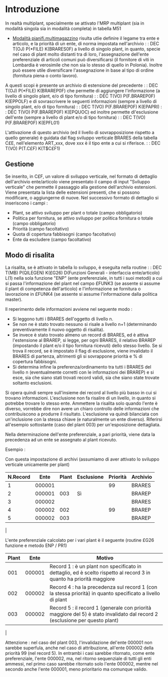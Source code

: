 # Introduzione
In realtà multiplant, specialmente se attivato l'MRP multiplant (sia in modalità singola sia in modalità completa) in tabella M51
- [Modalità pianifi.multimagazzino](Sorgenti/OG/V2/V2_M5TPM)
risulta utlie definire il legame tra ente e articolo, e la priorità di un ente, di norma impostata nell'archivio
 :  : DEC T(OJ) P(*FILE) K(BRARES0F)
a livello di singolo plant, in quanto, specie nel caso di plant molto distanti tra di loro, l'assegnazione dell'ente preferenziale di articoli comuni può diversificarsi (il fornitore di viti in Lombardia è verosimile che non sia lo stesso di quello in Polonia).
Inoltre può essere utile diversificare l'assegnazione in base al tipo di ordine (fornitura piena o conto lavoro).

A questi scopi è presente un archivio di estensione del precedente
 :  : DEC T(OJ) P(*FILE) K(BRAREP0F)
che permette di aggiungere l'informazione (a livello di singolo plant, e/o di tipo fornitura)
 :  : DEC T(VO) P(F.BRAREP0F) K(EPPOLF)
e  di sovrascrivere le seguenti informazioni (sempre a livello di singolo plant, e/o di tipo fornitura)
 :  : DEC T(VO) P(F.BRAREP0F) K(EPAPRI)
 :  : DEC T(VO) P(F.BRAREP0F) K(EPQUOC)
ed inoltre permette dl'esclusione dell'ente (sempre a livello di plant e/o di tipo fornitura)
 :  : DEC T(VO) P(F.BRAREP0F) K(EPFL01)

L'attivazione di questo archivio (ed il livello di sovrapposizione rispetto a quello generale) è guidata dal flag sviluppo verticale BRARES della tabella C£E, nell'elemento ART_xxx, dove xxx è il tipo ente a cui si riferisce.
 :  : DEC T(VO) P(T.C£F) K(T$C£F1)

## Gestione
Se inserito, in C£F, un valore di sviluppo verticale, nel formato di dettaglio dell'archivio ente/articolo viene presentato il campo di input "Sviluppo verticale" che permette il passaggio alla gestione dell'archivio estensioni.
Viene presentata la lista delle estensioni presenti, che si possono modificare, o aggiungerne di nuove.
Nel successivo formato di dettaglio si inseriscono i campi : 
* Plant, se attivo sviluppo per plant o totale (campo obbligatorio)
* Politica per fornitura, se attivo sviluppo per politica fornitura o totale (campo obbligatorio)
* Priorità (campo facoltativo)
* Quota di copertura fabbisogni (campo facoltativo)
* Ente da escludere (campo facoltativo)

## Modo di risalita
La risalita, se è attivato in tabella lo sviluppo, è eseguita nella routine
 :  : DEC T(MB) P(QILEGEN) K(£G26) D(Funzioni Generali - interfaccia ente/articolo) L(1)
nella sola funzione "ENP" (ente preferenziale, in tutti i suoi metodi) a cui si passa l'informazione del plant nel campo £FUNK3 (se assente si assume il plant di competenza dell'articolo) e l'informazione se fornitura o lavorazione in £FUNK4 (se assente si assume l'informazione dalla politica master).

Il reperimento delle informazioni avviene nel seguente modo : 
* Si leggono tutti i BRARES dell'oggetto di livello n.
* Se non ne è stato trovato nessuno si risale a livello n+1 (determinando preventivamente il nuovo oggetto di risalita).
* Se invece è stato trovato almeno un record di BRARES, ed è attiva l'estensione al BRAREP, si legge, per ogni BRARES, il relativo BRAREP (impostando il plant e/o il tipo fornitura ricevuti) dello stesso livello. Se si trova il record, se è impostato il flag di esclusione, viene invalidato il BRARES di partenza, altrimenti gli si sovrappone priorità e % di copertura fabbisogni.
* Si determina infine la preferenza/ordinamento tra tutti i BRARES del livello n (eventualmente corretti con le informazioni dei BRAREP) e si esce, sia che siano stati trovati record validi, sia che siano state trovate soltanto esclusioni.

Si opera quindi sempre sull'insieme dei record al livello più basso in cui si trovano informazioni. L'esclusione non fa risalire di un livello, in quanto si potrebbe trovare lo stesso ente. Ammettere la risalita solo quando l'ente è diverso, vorrebbe dire non avere un chiaro controllo delle informazioni che contribuiscono a produrre il risultato.
L'esclusione va quindi bilanciata con un'inclusione con la stessa chiave (e naturalmente un ente diverso). Riferirsi all'esempio sottostante (caso del plant 003) per un'esposizione dettagliata.

Nella determinazione dell'ente preferenziale, a pari priorità, viene data la precedenza ad un ente se assegnato al plant ricevuto.

Esempio : 

Con questa impostazione di archivi (assumiamo di aver attivato lo sviluppo verticale unicamente per plant)

| N.Record|Ente|Plant|Esclusione|Priorità|Archivio |
| ---|----|----|----|----|----|
| 1|000001|||99|BRARES |
| 2|000001|003|Sì||BRAREP |
| 3|000002||||BRARES |
| 4|000002|002||99|BRAREP |
| 5|000002|003|||BRAREP |
| 


L'ente preferenziale calcolato per i vari plant è il seguente (routine £G26 funzione e metodo ENP / PR1)

| Plant|Ente|Motivo |
| ---|----|----|
| 001|000001|Record 1 :  è un plant non specificato in dettaglio, ed è scelto rispetto al record 3 in quanto ha priorità maggiore |
| 002|000002|Record 4 :  ha la precedenza sul record 1 (con la stessa priorità) in quanto specificato a livello di plant |
| 003|000002|Record 5 :  il record 1 (generale con priorità maggiore del 5) è stato invalidato dal record 2 (esclusione per questo plant) |
| 


Attenzione :  nel caso del plant 003, l'invalidazione del'ente 000001 non sarebbe superfula, anche nel caso di attribuzione, all'ente 000002 della priorità 99 (nel record 5). In entrambi i casi sarebbe ritornato, come ente preferenziale, l'ente 000002, ma, nel ritorno sequenziale di tutti gli enti ammessi, nel primo caso sarebbe ritornato solo l'ente 000002, mentre nel secondo anche l'ente 000001, meno prioritario ma comunque valido.










